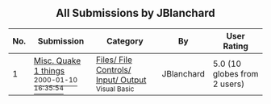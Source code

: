 ﻿<div align="center">

## All Submissions by JBlanchard

</div>

No.  | Submission | Category | By   | User Rating
---- | ---------- | -------- | ---- | -----------
1 | [Misc\. Quake 1 things<br /><sup>2000-01-10 16:35:54</sup>](https://github.com/Planet-Source-Code/jblanchard-misc-quake-1-things__1-8940) | [Files/ File Controls/ Input/ Output<br /><sup>Visual Basic</sup>](../ByCategory/files-file-controls-input-output__1-3.md) | JBlanchard | 5.0 (10 globes from 2 users)
